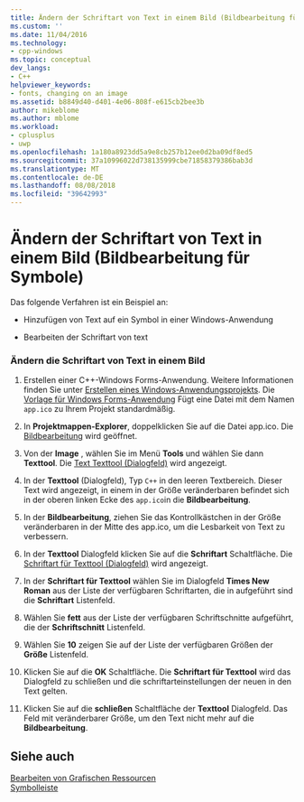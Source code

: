```yaml
---
title: Ändern der Schriftart von Text in einem Bild (Bildbearbeitung für Symbole) | Microsoft-Dokumentation
ms.custom: ''
ms.date: 11/04/2016
ms.technology:
- cpp-windows
ms.topic: conceptual
dev_langs:
- C++
helpviewer_keywords:
- fonts, changing on an image
ms.assetid: b8849d40-d401-4e06-808f-e615cb2bee3b
author: mikeblome
ms.author: mblome
ms.workload:
- cplusplus
- uwp
ms.openlocfilehash: 1a180a8923dd5a9e8cb257b12ee0d2ba09df8ed5
ms.sourcegitcommit: 37a10996022d738135999cbe71858379386bab3d
ms.translationtype: MT
ms.contentlocale: de-DE
ms.lasthandoff: 08/08/2018
ms.locfileid: "39642993"
---
```

# <a name="changing-the-font-of-text-on-an-image-image-editor-for-icons"></a>Ändern der Schriftart von Text in einem Bild (Bildbearbeitung für Symbole)
Das folgende Verfahren ist ein Beispiel an:  
  
-   Hinzufügen von Text auf ein Symbol in einer Windows-Anwendung  
  
-   Bearbeiten der Schriftart von text  
  
### <a name="to-change-the-font-of-text-on-an-image"></a>Ändern die Schriftart von Text in einem Bild  
  
1.  Erstellen einer C++-Windows Forms-Anwendung. Weitere Informationen finden Sie unter [Erstellen eines Windows-Anwendungsprojekts](http://msdn.microsoft.com/b2f93fed-c635-4705-8d0e-cf079a264efa). Die [Vorlage für Windows Forms-Anwendung](http://msdn.microsoft.com/1babdebf-ab3f-4a64-a608-98499a5b9cea) Fügt eine Datei mit dem Namen `app.ico` zu Ihrem Projekt standardmäßig.  
  
2.  In **Projektmappen-Explorer**, doppelklicken Sie auf die Datei app.ico. Die [Bildbearbeitung](../windows/image-editor-for-icons.md) wird geöffnet.  
  
3.  Von der **Image** , wählen Sie im Menü **Tools** und wählen Sie dann **Texttool**. Die [Text Texttool (Dialogfeld)](../windows/text-tool-dialog-box-image-editor-for-icons.md) wird angezeigt.  
  
4.  In der **Texttool** (Dialogfeld), Typ `C++` in den leeren Textbereich. Dieser Text wird angezeigt, in einem in der Größe veränderbaren befindet sich in der oberen linken Ecke des `app.ico`in die **Bildbearbeitung**.  
  
5.  In der **Bildbearbeitung**, ziehen Sie das Kontrollkästchen in der Größe veränderbaren in der Mitte des app.ico, um die Lesbarkeit von Text zu verbessern.  
  
6.  In der **Texttool** Dialogfeld klicken Sie auf die **Schriftart** Schaltfläche. Die [Schriftart für Texttool (Dialogfeld)](../windows/text-tool-font-dialog-box-image-editor-for-icons.md) wird angezeigt.  
  
7.  In der **Schriftart für Texttool** wählen Sie im Dialogfeld **Times New Roman** aus der Liste der verfügbaren Schriftarten, die in aufgeführt sind die **Schriftart** Listenfeld.  
  
8.  Wählen Sie **fett** aus der Liste der verfügbaren Schriftschnitte aufgeführt, die der **Schriftschnitt** Listenfeld.  
  
9. Wählen Sie **10** zeigen Sie auf der Liste der verfügbaren Größen der **Größe** Listenfeld.  
  
10. Klicken Sie auf die **OK** Schaltfläche. Die **Schriftart für Texttool** wird das Dialogfeld zu schließen und die schriftarteinstellungen der neuen in den Text gelten.  
  
11. Klicken Sie auf die **schließen** Schaltfläche der **Texttool** Dialogfeld. Das Feld mit veränderbarer Größe, um den Text nicht mehr auf die **Bildbearbeitung**.  
  
## <a name="see-also"></a>Siehe auch  
 [Bearbeiten von Grafischen Ressourcen](../windows/editing-graphical-resources-image-editor-for-icons.md)   
 [Symbolleiste](../windows/toolbar-image-editor-for-icons.md)